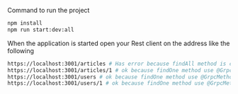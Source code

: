 Command to run the project

```sh
npm install
npm run start:dev:all
```

When the application is started open your Rest client on the address like the following

```sh
https://localhost:3001/articles # Has error because findAll method is called with @GrpcCallStream
https://localhost:3001/articles/1 # ok because findOne method use @GrpcMethod
https://localhost:3001/users # ok because findOne method use @GrpcMethod
https://localhost:3001/users/1 # ok because findOne method use @GrpcMethod
```
